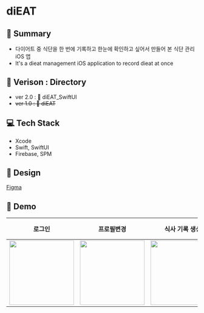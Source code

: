 # diEAT

## 🥗 Summary
- 다이어트 중 식단을 한 번에 기록하고 한눈에 확인하고 싶어서 만들어 본 식단 관리  iOS 앱
- It's a dieat management iOS application to record dieat at once

## 📌 Verison : Directory
- ver 2.0 : 📁 diEAT_SwiftUI
- ~~ver 1.0 : 📁 diEAT~~

## 💻 Tech Stack
- Xcode
- Swift, SwiftUI
- Firebase, SPM

## 🎨 Design
[Figma](https://www.figma.com/file/4SF29rHAFImlq1D6M7zVSp/diEAT?t=ykeT39tsee6kGosm-0)

## 📸 Demo
| 로그인 | 프로필변경 | 식사 기록 생성 | 식단 기록 단일 조회 및 수정 |
|---|---|---|---|
| <img src="https://user-images.githubusercontent.com/57654681/202905866-4ae8a1fc-9c99-49f8-925d-ca77b19ef94a.gif" width="170"/> | <img src="https://user-images.githubusercontent.com/57654681/202905856-96c04b05-bf3a-4ba7-a8a1-613afc61132f.gif" width="170"/> | <img src="https://user-images.githubusercontent.com/57654681/202908991-eba45c00-0ea4-4799-a5e9-9e0df0b8de99.gif" width="170"/> | <img src="https://user-images.githubusercontent.com/57654681/202905897-fa8546f4-3c29-4320-8209-99abd76e2ce5.gif" width="170"/> |
